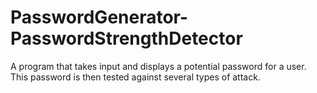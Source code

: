 # PasswordGenerator-PasswordStrengthDetector
A program that takes input and displays a potential password for a user. This password is then tested against several types of attack. 
